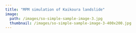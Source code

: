 ```yaml
---
title: "MPM simulation of Kaikoura landslide"
image: 
  path: /images/so-simple-sample-image-3.jpg
  thumbnail: /images/so-simple-sample-image-3-400x200.jpg
---
```

